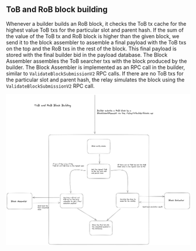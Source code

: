 ## ToB and RoB block building

Whenever a builder builds an RoB block, it checks the ToB tx cache for the highest value ToB txs for the particular slot and parent hash. If the sum of the value of the ToB tx and RoB block is higher than the given block, we send it to the block assembler to assemble a final payload with the ToB txs on the top and the RoB txs in the rest of the block. This final payload is stored with the final builder bid in the payload database.
The Block Assembler assembles the ToB searcher txs with the block produced by the builder. The Block Assembler is implemented as an RPC call in the builder, similar to `ValidateBlockSubmissionV2` RPC calls.
If there are no ToB txs for the particular slot and parent hash, the relay simulates the block using the `ValidateBlockSubmissionV2` RPC call.

![Relayer Block building](https://raw.githubusercontent.com/bharath-123/pepc-boost-docs/main/diagrams/TobRobBlockBuilding.png)

